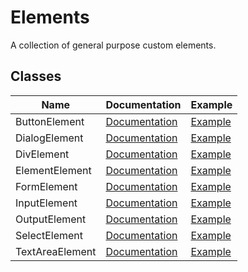 # Elements

A collection of general purpose custom elements.

## Classes

| Name            | Documentation                   | Example                                                                 |
| --------------- | ------------------------------- | ----------------------------------------------------------------------- |
| ButtonElement   | [Documentation](./button.ts)    | [Example](https://genericmedia24.github.io/lib/elements.html#button)    |
| DialogElement   | [Documentation](./dialog.ts)    | [Example](https://genericmedia24.github.io/lib/elements.html#dialog)    |
| DivElement      | [Documentation](./div.ts)       | [Example](https://genericmedia24.github.io/lib/elements.html#div)       |
| ElementElement  | [Documentation](./element.ts)   | [Example](https://genericmedia24.github.io/lib/elements.html#element)   |
| FormElement     | [Documentation](./form.ts)      | [Example](https://genericmedia24.github.io/lib/elements.html#form)      |
| InputElement    | [Documentation](./input.ts)     | [Example](https://genericmedia24.github.io/lib/elements.html#input)     |
| OutputElement   | [Documentation](./output.ts)    | [Example](https://genericmedia24.github.io/lib/elements.html#output)    |
| SelectElement   | [Documentation](./select.ts)    | [Example](https://genericmedia24.github.io/lib/elements.html#select)    |
| TextAreaElement | [Documentation](./text-area.ts) | [Example](https://genericmedia24.github.io/lib/elements.html#text-area) |
